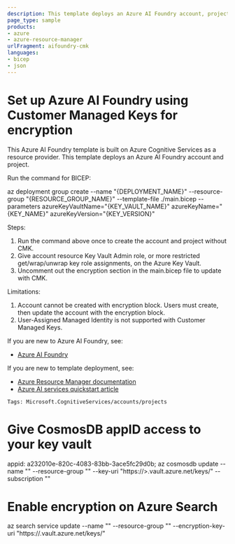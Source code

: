```yaml
---
description: This template deploys an Azure AI Foundry account, project, and model deployment while using your key for encryption (Customer Managed Key).
page_type: sample
products:
- azure
- azure-resource-manager
urlFragment: aifoundry-cmk
languages:
- bicep
- json
---
```

# Set up Azure AI Foundry using Customer Managed Keys for encryption

This Azure AI Foundry template is built on Azure Cognitive Services as a resource provider. This template deploys an Azure AI Foundry account and project.

Run the command for BICEP:

az deployment group create --name "{DEPLOYMENT_NAME}" --resource-group "{RESOURCE_GROUP_NAME}" --template-file ./main.bicep --parameters azureKeyVaultName="{KEY_VAULT_NAME}" azureKeyName="{KEY_NAME}" azureKeyVersion="{KEY_VERSION}"

Steps:
1. Run the command above once to create the account and project without CMK.
1. Give account resource Key Vault Admin role, or more restricted get/wrap/unwrap key role assignments, on the Azure Key Vault. 
1. Uncomment out the encryption section in the main.bicep file to update with CMK.

Limitations:
1. Account cannot be created with encryption block. Users must create, then update the account with the encryption block.
1. User-Assigned Managed Identity is not supported with Customer Managed Keys.

If you are new to Azure AI Foundry, see:

- [Azure AI Foundry](https://learn.microsoft.com/azure/ai-foundry/)

If you are new to template deployment, see:

- [Azure Resource Manager documentation](https://learn.microsoft.com/azure/azure-resource-manager/)
- [Azure AI services quickstart article](https://learn.microsoft.com/azure/cognitive-services/resource-manager-template)

`Tags: Microsoft.CognitiveServices/accounts/projects`


# Give CosmosDB appID access to your key vault
appid: a232010e-820c-4083-83bb-3ace5fc29d0b;
az cosmosdb update --name "<your-account>" --resource-group "<your-rgp>" --key-uri "https://<your-account>>.vault.azure.net/keys/<key>" --subscription "<subscription>"

# Enable encryption on Azure Search
az search service update --name "<your-search>" --resource-group "<your-rgp>" --encryption-key-uri "https://<your-account>.vault.azure.net/keys/<key>"
